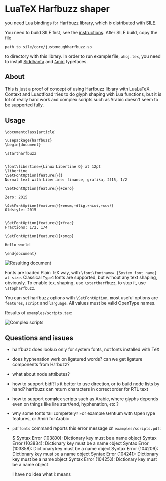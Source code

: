# LuaTeX Harfbuzz shaper

you need Lua bindings for Harfbuzz library, which is distributed with [SILE](http://www.sile-typesetter.org/index.html). 

You need to build SILE first, see the [instructions](https://github.com/simoncozens/sile#getting-and-installing). After SILE build, copy the file

    path to sile/core/justenoughharfbuzz.so

to directory with this library. In order to run example file, `ahoj.tex`, you
need to install
[Siddhanta](http://svayambhava.blogspot.cz/p/siddhanta-devanagariunicode-open-type.html) 
and [Amiri](http://www.amirifont.org/)
typefaces.

## About

This is just a proof of concept of using Harfbuzz library with LuaLaTeX.
Context and Luaotfload tries to do glyph shaping with Lua functions, but it is
lot of really hard work and complex scripts such as Arabic doesn't
seem to be supported fully. 

## Usage
    
    \documentclass{article}
    
    \usepackage{harfbuzz}
    \begin{document}
    
    \startharfbuzz
    
    
    \font\libertine={Linux Libertine O} at 12pt
    \libertine
    \SetFontOption{features}{}
    Normal text with Libertine: finance, grafika, 2015, 1/2
    
    \SetFontOption{features}{+zero}
    
    Zero: 2015
    
    \SetFontOption{features}{+onum,+dlig,+hist,+swsh}
    Oldstyle: 2015
    
    
    \SetFontOption{features}{+frac}
    Fractions: 1/2, 1/4
    
    \SetFontOption{features}{+smcp}
    
    Hello world

    \end{document}

![Resulting document](http://i.imgur.com/74U0JNn.png?1)

Fonts are loaded Plain TeX way, with `\font\fontname= {System font name} at
size`. Classical `Type1` fonts are supported, but without any text shaping,
obviously. To enable text shaping, use `\startharfbuzz`, to stop it, use
`\stopharfbuzz`.

You can set harfbuzz options with `\SetFontOption`, most useful options are
`features`, `script` and `language`. All values must be valid OpenType names.

Results of `examples/scripts.tex`:

![Complex scripts](http://i.imgur.com/mvxGNYJ.png)


## Questions and issues

- harfbuzz does lookup only for system fonts, not fonts installed with TeX
- does hyphenation work on ligatured words? can we get ligature components from
  Harbuzz?
- what about node attributes? 
- how to support bidi? Is it better to use direction, or to build node lists by
  hand? harfbuzz can return characters in correct order for RTL text
- how to support complex scripts such as Arabic, where glyphs depends even on
  things like line start/end, hyphenation, etc.? 
- why some fonts fail completely? For example Gentium with OpenType features,
  or Amiri for Arabic
- `pdffonts` command reports this error message on `examples/scripts.pdf`:

    $ Syntax Error (103800): Dictionary key must be a name object
    Syntax Error (103834): Dictionary key must be a name object
    Syntax Error (103858): Dictionary key must be a name object
    Syntax Error (104209): Dictionary key must be a name object
    Syntax Error (104241): Dictionary key must be a name object
    Syntax Error (104253): Dictionary key must be a name object


  I have no idea what it means
